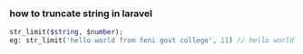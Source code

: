 ### how to truncate string in laravel    
~~~php
str_limit($string, $number);
eg: str_limit('hello world from feni govt college', 11) // hello world ...
~~~

